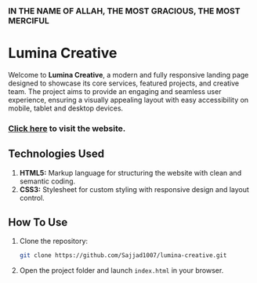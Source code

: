### IN THE NAME OF ALLAH, THE MOST GRACIOUS, THE MOST MERCIFUL

# Lumina Creative

Welcome to **Lumina Creative**, a modern and fully responsive landing page designed to showcase its core services, featured projects, and creative team. The project aims to provide an engaging and seamless user experience, ensuring a visually appealing layout with easy accessibility on mobile, tablet and desktop devices.

### [Click here](https://lumina-creative-by-sajjadur-rahman.netlify.app/) to visit the website.

## Technologies Used

1. **HTML5:** Markup language for structuring the website with clean and semantic coding.
2. **CSS3:** Stylesheet for custom styling with responsive design and layout control.

## How To Use

1. Clone the repository:
   ```bash
   git clone https://github.com/Sajjad1007/lumina-creative.git
   ```
2. Open the project folder and launch `index.html` in your browser.
